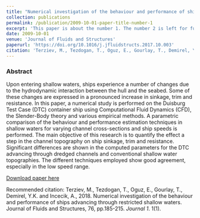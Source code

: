 ```yaml
---
title: "Numerical investigation of the behaviour and performance of ships advancing through restricted shallow waters"
collection: publications
permalink: /publication/2009-10-01-paper-title-number-1
excerpt: 'This paper is about the number 1. The number 2 is left for future work.'
date: 2009-10-01
venue: 'Journal of Fluids and Structures'
paperurl: 'https://doi.org/10.1016/j.jfluidstructs.2017.10.003'
citation: 'Terziev, M., Tezdogan, T., Oguz, E., Gourlay, T., Demirel, Y.K. and Incecik, A., 2018. Numerical investigation of the behaviour and performance of ships advancing through restricted shallow waters. Journal of Fluids and Structures, 76, pp.185-215&quot; <i>Journal of Fluids and Structures</i>. 1(1).'
---
```

### Abstract
Upon entering shallow waters, ships experience a number of changes due to the hydrodynamic interaction between the hull and the seabed. Some of these changes are expressed in a pronounced increase in sinkage, trim and resistance. In this paper, a numerical study is performed on the Duisburg Test Case (DTC) container ship using Computational Fluid Dynamics (CFD), the Slender-Body theory and various empirical methods. A parametric comparison of the behaviour and performance estimation techniques in shallow waters for varying channel cross-sections and ship speeds is performed. The main objective of this research is to quantify the effect a step in the channel topography on ship sinkage, trim and resistance. Significant differences are shown in the computed parameters for the DTC advancing through dredged channels and conventional shallow water topographies. The different techniques employed show good agreement, especially in the low speed range.

[Download paper here](https://doi.org/10.1016/j.jfluidstructs.2017.10.003)

Recommended citation: Terziev, M., Tezdogan, T., Oguz, E., Gourlay, T., Demirel, Y.K. and Incecik, A., 2018. Numerical investigation of the behaviour and performance of ships advancing through restricted shallow waters. Journal of Fluids and Structures, 76, pp.185-215. <i>Journal 1</i>. 1(1).
